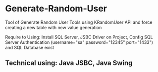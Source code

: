 # Generate-Random-User
Tool of Generate Random User Tools using KRandomUser API and force creating a new table with new value generation

Require to Using: Install SQL Server, JSBC Driver on Project, Config SQL Server Authentication (username="sa" password="12345" port="1433") and SQL Database exist
## Technical using: Java JSBC, Java Swing

